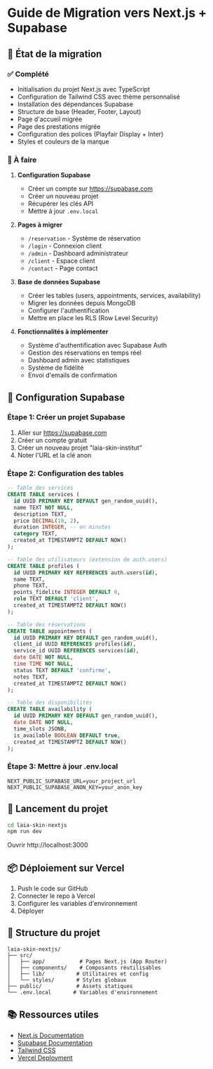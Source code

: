 # Guide de Migration vers Next.js + Supabase

## 🚀 État de la migration

### ✅ Complété
- Initialisation du projet Next.js avec TypeScript
- Configuration de Tailwind CSS avec thème personnalisé
- Installation des dépendances Supabase
- Structure de base (Header, Footer, Layout)
- Page d'accueil migrée
- Page des prestations migrée
- Configuration des polices (Playfair Display + Inter)
- Styles et couleurs de la marque

### 📝 À faire
1. **Configuration Supabase**
   - Créer un compte sur https://supabase.com
   - Créer un nouveau projet
   - Récupérer les clés API
   - Mettre à jour `.env.local`

2. **Pages à migrer**
   - `/reservation` - Système de réservation
   - `/login` - Connexion client
   - `/admin` - Dashboard administrateur
   - `/client` - Espace client
   - `/contact` - Page contact

3. **Base de données Supabase**
   - Créer les tables (users, appointments, services, availability)
   - Migrer les données depuis MongoDB
   - Configurer l'authentification
   - Mettre en place les RLS (Row Level Security)

4. **Fonctionnalités à implémenter**
   - Système d'authentification avec Supabase Auth
   - Gestion des réservations en temps réel
   - Dashboard admin avec statistiques
   - Système de fidélité
   - Envoi d'emails de confirmation

## 🔧 Configuration Supabase

### Étape 1: Créer un projet Supabase
1. Aller sur https://supabase.com
2. Créer un compte gratuit
3. Créer un nouveau projet "laia-skin-institut"
4. Noter l'URL et la clé anon

### Étape 2: Configuration des tables
```sql
-- Table des services
CREATE TABLE services (
  id UUID PRIMARY KEY DEFAULT gen_random_uuid(),
  name TEXT NOT NULL,
  description TEXT,
  price DECIMAL(10, 2),
  duration INTEGER, -- en minutes
  category TEXT,
  created_at TIMESTAMPTZ DEFAULT NOW()
);

-- Table des utilisateurs (extension de auth.users)
CREATE TABLE profiles (
  id UUID PRIMARY KEY REFERENCES auth.users(id),
  name TEXT,
  phone TEXT,
  points_fidelite INTEGER DEFAULT 0,
  role TEXT DEFAULT 'client',
  created_at TIMESTAMPTZ DEFAULT NOW()
);

-- Table des réservations
CREATE TABLE appointments (
  id UUID PRIMARY KEY DEFAULT gen_random_uuid(),
  client_id UUID REFERENCES profiles(id),
  service_id UUID REFERENCES services(id),
  date DATE NOT NULL,
  time TIME NOT NULL,
  status TEXT DEFAULT 'confirme',
  notes TEXT,
  created_at TIMESTAMPTZ DEFAULT NOW()
);

-- Table des disponibilités
CREATE TABLE availability (
  id UUID PRIMARY KEY DEFAULT gen_random_uuid(),
  date DATE NOT NULL,
  time_slots JSONB,
  is_available BOOLEAN DEFAULT true,
  created_at TIMESTAMPTZ DEFAULT NOW()
);
```

### Étape 3: Mettre à jour .env.local
```env
NEXT_PUBLIC_SUPABASE_URL=your_project_url
NEXT_PUBLIC_SUPABASE_ANON_KEY=your_anon_key
```

## 🚀 Lancement du projet

```bash
cd laia-skin-nextjs
npm run dev
```

Ouvrir http://localhost:3000

## 📦 Déploiement sur Vercel

1. Push le code sur GitHub
2. Connecter le repo à Vercel
3. Configurer les variables d'environnement
4. Déployer

## 🎨 Structure du projet

```
laia-skin-nextjs/
├── src/
│   ├── app/           # Pages Next.js (App Router)
│   ├── components/    # Composants réutilisables
│   ├── lib/          # Utilitaires et config
│   └── styles/       # Styles globaux
├── public/           # Assets statiques
└── .env.local       # Variables d'environnement
```

## 📚 Ressources utiles
- [Next.js Documentation](https://nextjs.org/docs)
- [Supabase Documentation](https://supabase.com/docs)
- [Tailwind CSS](https://tailwindcss.com/docs)
- [Vercel Deployment](https://vercel.com/docs)